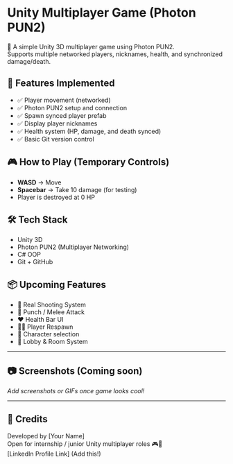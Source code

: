 # Unity Multiplayer Game (Photon PUN2)

🚀 A simple Unity 3D multiplayer game using Photon PUN2.  
Supports multiple networked players, nicknames, health, and synchronized damage/death.

## 🔧 Features Implemented

- ✅ Player movement (networked)
- ✅ Photon PUN2 setup and connection
- ✅ Spawn synced player prefab
- ✅ Display player nicknames
- ✅ Health system (HP, damage, and death synced)
- ✅ Basic Git version control

## 🎮 How to Play (Temporary Controls)

- **WASD** → Move
- **Spacebar** → Take 10 damage (for testing)
- Player is destroyed at 0 HP

## 🛠️ Tech Stack

- Unity 3D
- Photon PUN2 (Multiplayer Networking)
- C# OOP
- Git + GitHub

## 📦 Upcoming Features

- 🔫 Real Shooting System
- 🧤 Punch / Melee Attack
- ❤️ Health Bar UI
- 🧍‍♂️ Player Respawn
- 🎨 Character selection
- 📡 Lobby & Room System

---

## 📷 Screenshots (Coming soon)

_Add screenshots or GIFs once game looks cool!_

---

## 📌 Credits

Developed by [Your Name]  
Open for internship / junior Unity multiplayer roles 🎮🚀  
[LinkedIn Profile Link] (Add this!)

